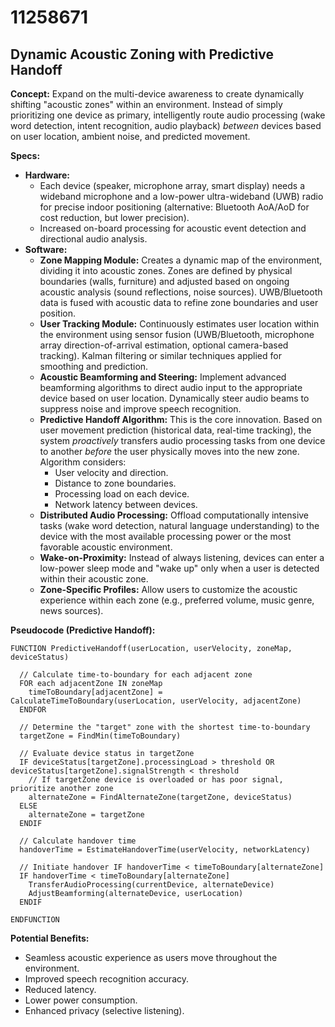 # 11258671

## Dynamic Acoustic Zoning with Predictive Handoff

**Concept:** Expand on the multi-device awareness to create dynamically shifting "acoustic zones" within an environment. Instead of simply prioritizing one device as primary, intelligently route audio processing (wake word detection, intent recognition, audio playback) *between* devices based on user location, ambient noise, and predicted movement.

**Specs:**

*   **Hardware:**
    *   Each device (speaker, microphone array, smart display) needs a wideband microphone and a low-power ultra-wideband (UWB) radio for precise indoor positioning (alternative: Bluetooth AoA/AoD for cost reduction, but lower precision).
    *   Increased on-board processing for acoustic event detection and directional audio analysis.
*   **Software:**
    *   **Zone Mapping Module:**  Creates a dynamic map of the environment, dividing it into acoustic zones. Zones are defined by physical boundaries (walls, furniture) and adjusted based on ongoing acoustic analysis (sound reflections, noise sources).  UWB/Bluetooth data is fused with acoustic data to refine zone boundaries and user position.
    *   **User Tracking Module:** Continuously estimates user location within the environment using sensor fusion (UWB/Bluetooth, microphone array direction-of-arrival estimation, optional camera-based tracking). Kalman filtering or similar techniques applied for smoothing and prediction.
    *   **Acoustic Beamforming and Steering:** Implement advanced beamforming algorithms to direct audio input to the appropriate device based on user location. Dynamically steer audio beams to suppress noise and improve speech recognition.
    *   **Predictive Handoff Algorithm:**  This is the core innovation.  Based on user movement prediction (historical data, real-time tracking), the system *proactively* transfers audio processing tasks from one device to another *before* the user physically moves into the new zone.  Algorithm considers:
        *   User velocity and direction.
        *   Distance to zone boundaries.
        *   Processing load on each device.
        *   Network latency between devices.
    *   **Distributed Audio Processing:** Offload computationally intensive tasks (wake word detection, natural language understanding) to the device with the most available processing power or the most favorable acoustic environment.
    *   **Wake-on-Proximity:** Instead of always listening, devices can enter a low-power sleep mode and "wake up" only when a user is detected within their acoustic zone.
    *   **Zone-Specific Profiles:** Allow users to customize the acoustic experience within each zone (e.g., preferred volume, music genre, news sources).

**Pseudocode (Predictive Handoff):**

```
FUNCTION PredictiveHandoff(userLocation, userVelocity, zoneMap, deviceStatus)

  // Calculate time-to-boundary for each adjacent zone
  FOR each adjacentZone IN zoneMap
    timeToBoundary[adjacentZone] = CalculateTimeToBoundary(userLocation, userVelocity, adjacentZone)
  ENDFOR

  // Determine the "target" zone with the shortest time-to-boundary
  targetZone = FindMin(timeToBoundary)

  // Evaluate device status in targetZone
  IF deviceStatus[targetZone].processingLoad > threshold OR deviceStatus[targetZone].signalStrength < threshold
    // If targetZone device is overloaded or has poor signal, prioritize another zone
    alternateZone = FindAlternateZone(targetZone, deviceStatus)
  ELSE
    alternateZone = targetZone
  ENDIF

  // Calculate handover time
  handoverTime = EstimateHandoverTime(userVelocity, networkLatency)

  // Initiate handover IF handoverTime < timeToBoundary[alternateZone]
  IF handoverTime < timeToBoundary[alternateZone]
    TransferAudioProcessing(currentDevice, alternateDevice)
    AdjustBeamforming(alternateDevice, userLocation)
  ENDIF

ENDFUNCTION
```

**Potential Benefits:**

*   Seamless acoustic experience as users move throughout the environment.
*   Improved speech recognition accuracy.
*   Reduced latency.
*   Lower power consumption.
*   Enhanced privacy (selective listening).